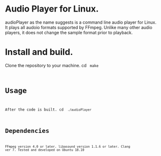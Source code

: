 
Audio Player for Linux.
======================
audioPlayer as the name suggests is a command line audio player for Linux. It plays all audoio formats supported by FFmpeg. Unlike many other audio players, it does not change the sample format prior to playback.

Install and build.
===============
Clone the repository to your machine. 
cd <code directory>
make

Usage
=====
After the code is built.
cd <code directory>
./audioPlayer <fileName>

Dependencies
============
FFmpeg version 4.0 or later.
libasound version 1.1.6 or later.
Clang ver 7.
Tested and developed on Ubuntu 18.10
